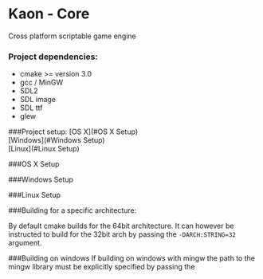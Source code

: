 # Kaon - Core
Cross platform scriptable game engine

### Project dependencies:

- cmake >= version 3.0
- gcc / MinGW
- SDL2
- SDL image
- SDL ttf
- glew

###Project setup:
[OS X](#OS X Setup)  
[Windows](#Windows Setup)  
[Linux](#Linux Setup)  

###OS X Setup

###Windows Setup

###Linux Setup

###Building for a specific architecture:

By default cmake builds for the 64bit architecture. It can however be instructed to build
for the 32bit arch by passing the `-DARCH:STRING=32` argument.

###Building on windows
If building on windows with mingw the path to the mingw library must be explicitly specified
by passing the 

